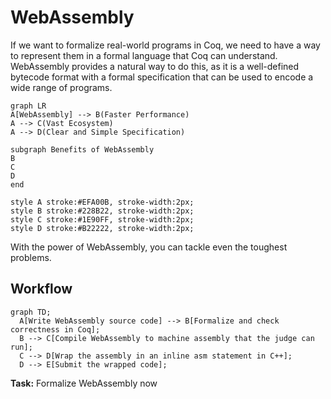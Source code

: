# WebAssembly

If we want to formalize real-world programs in Coq, we need to have a way to represent them in a formal language that Coq can understand. WebAssembly provides a natural way to do this, as it is a well-defined bytecode format with a formal specification that can be used to encode a wide range of programs.

```mermaid
graph LR
A[WebAssembly] --> B(Faster Performance)
A --> C(Vast Ecosystem)
A --> D(Clear and Simple Specification)

subgraph Benefits of WebAssembly
B
C
D
end

style A stroke:#EFA00B, stroke-width:2px;
style B stroke:#228B22, stroke-width:2px;
style C stroke:#1E90FF, stroke-width:2px;
style D stroke:#B22222, stroke-width:2px;
```

With the power of WebAssembly, you can tackle even the toughest problems.

## Workflow

```mermaid
graph TD;
  A[Write WebAssembly source code] --> B[Formalize and check correctness in Coq];
  B --> C[Compile WebAssembly to machine assembly that the judge can run];
  C --> D[Wrap the assembly in an inline asm statement in C++];
  D --> E[Submit the wrapped code];
```

**Task:** Formalize WebAssembly now
